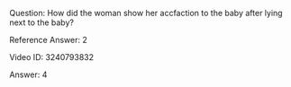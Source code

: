 Question: How did the woman show her accfaction to the baby after lying next to the baby?

Reference Answer: 2

Video ID: 3240793832

Answer: 4

